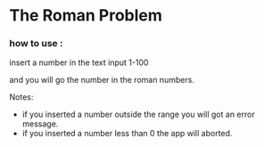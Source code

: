 # The Roman Problem 

### how to use :

insert a number in the text input 1-100

and you will go the number in the roman numbers.

Notes:
- if you inserted a number outside the range you will got an error message.
- if you inserted a number less than 0 the app will aborted.
